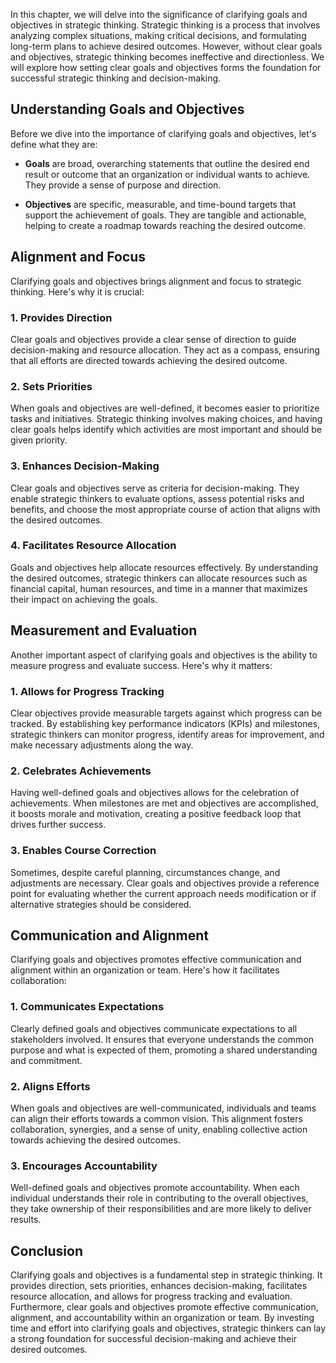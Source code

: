 
In this chapter, we will delve into the significance of clarifying goals and objectives in strategic thinking. Strategic thinking is a process that involves analyzing complex situations, making critical decisions, and formulating long-term plans to achieve desired outcomes. However, without clear goals and objectives, strategic thinking becomes ineffective and directionless. We will explore how setting clear goals and objectives forms the foundation for successful strategic thinking and decision-making.

## Understanding Goals and Objectives

Before we dive into the importance of clarifying goals and objectives, let's define what they are:

- **Goals** are broad, overarching statements that outline the desired end result or outcome that an organization or individual wants to achieve. They provide a sense of purpose and direction.
    
- **Objectives** are specific, measurable, and time-bound targets that support the achievement of goals. They are tangible and actionable, helping to create a roadmap towards reaching the desired outcome.
    

## Alignment and Focus

Clarifying goals and objectives brings alignment and focus to strategic thinking. Here's why it is crucial:

### 1\. Provides Direction

Clear goals and objectives provide a clear sense of direction to guide decision-making and resource allocation. They act as a compass, ensuring that all efforts are directed towards achieving the desired outcome.

### 2\. Sets Priorities

When goals and objectives are well-defined, it becomes easier to prioritize tasks and initiatives. Strategic thinking involves making choices, and having clear goals helps identify which activities are most important and should be given priority.

### 3\. Enhances Decision-Making

Clear goals and objectives serve as criteria for decision-making. They enable strategic thinkers to evaluate options, assess potential risks and benefits, and choose the most appropriate course of action that aligns with the desired outcomes.

### 4\. Facilitates Resource Allocation

Goals and objectives help allocate resources effectively. By understanding the desired outcomes, strategic thinkers can allocate resources such as financial capital, human resources, and time in a manner that maximizes their impact on achieving the goals.

## Measurement and Evaluation

Another important aspect of clarifying goals and objectives is the ability to measure progress and evaluate success. Here's why it matters:

### 1\. Allows for Progress Tracking

Clear objectives provide measurable targets against which progress can be tracked. By establishing key performance indicators (KPIs) and milestones, strategic thinkers can monitor progress, identify areas for improvement, and make necessary adjustments along the way.

### 2\. Celebrates Achievements

Having well-defined goals and objectives allows for the celebration of achievements. When milestones are met and objectives are accomplished, it boosts morale and motivation, creating a positive feedback loop that drives further success.

### 3\. Enables Course Correction

Sometimes, despite careful planning, circumstances change, and adjustments are necessary. Clear goals and objectives provide a reference point for evaluating whether the current approach needs modification or if alternative strategies should be considered.

## Communication and Alignment

Clarifying goals and objectives promotes effective communication and alignment within an organization or team. Here's how it facilitates collaboration:

### 1\. Communicates Expectations

Clearly defined goals and objectives communicate expectations to all stakeholders involved. It ensures that everyone understands the common purpose and what is expected of them, promoting a shared understanding and commitment.

### 2\. Aligns Efforts

When goals and objectives are well-communicated, individuals and teams can align their efforts towards a common vision. This alignment fosters collaboration, synergies, and a sense of unity, enabling collective action towards achieving the desired outcomes.

### 3\. Encourages Accountability

Well-defined goals and objectives promote accountability. When each individual understands their role in contributing to the overall objectives, they take ownership of their responsibilities and are more likely to deliver results.

## Conclusion

Clarifying goals and objectives is a fundamental step in strategic thinking. It provides direction, sets priorities, enhances decision-making, facilitates resource allocation, and allows for progress tracking and evaluation. Furthermore, clear goals and objectives promote effective communication, alignment, and accountability within an organization or team. By investing time and effort into clarifying goals and objectives, strategic thinkers can lay a strong foundation for successful decision-making and achieve their desired outcomes.
